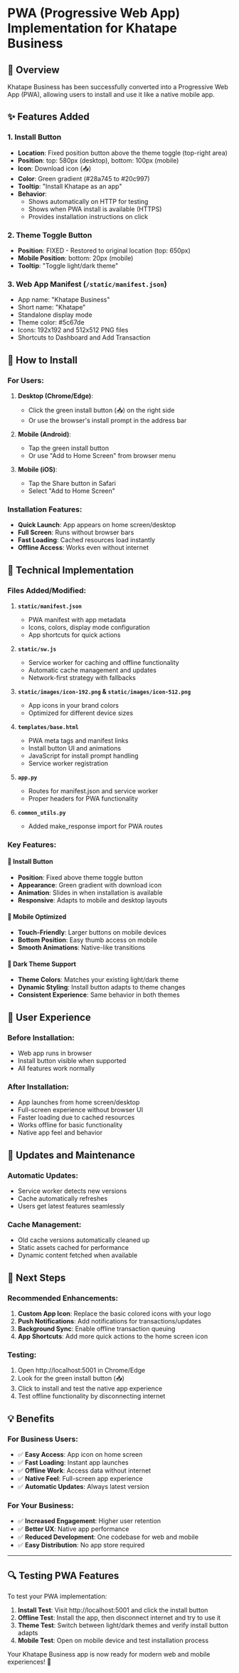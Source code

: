 # PWA (Progressive Web App) Implementation for Khatape Business

## 🎯 Overview
Khatape Business has been successfully converted into a Progressive Web App (PWA), allowing users to install and use it like a native mobile app.

## ✨ Features Added

### 1. **Install Button**
- **Location**: Fixed position button above the theme toggle (top-right area)
- **Position**: top: 580px (desktop), bottom: 100px (mobile)
- **Icon**: Download icon (📥)
- **Color**: Green gradient (#28a745 to #20c997)
- **Tooltip**: "Install Khatape as an app"
- **Behavior**: 
  - Shows automatically on HTTP for testing
  - Shows when PWA install is available (HTTPS)
  - Provides installation instructions on click

### 2. **Theme Toggle Button**
- **Position**: FIXED - Restored to original location (top: 650px)
- **Mobile Position**: bottom: 20px (mobile)
- **Tooltip**: "Toggle light/dark theme"

### 3. **Web App Manifest** (`/static/manifest.json`)
- App name: "Khatape Business"
- Short name: "Khatape"
- Standalone display mode
- Theme color: #5c67de
- Icons: 192x192 and 512x512 PNG files
- Shortcuts to Dashboard and Add Transaction

## 📱 How to Install

### For Users:
1. **Desktop (Chrome/Edge)**: 
   - Click the green install button (📥) on the right side
   - Or use the browser's install prompt in the address bar

2. **Mobile (Android)**: 
   - Tap the green install button 
   - Or use "Add to Home Screen" from browser menu

3. **Mobile (iOS)**: 
   - Tap the Share button in Safari
   - Select "Add to Home Screen"

### Installation Features:
- **Quick Launch**: App appears on home screen/desktop
- **Full Screen**: Runs without browser bars
- **Fast Loading**: Cached resources load instantly
- **Offline Access**: Works even without internet

## 🔧 Technical Implementation

### Files Added/Modified:

1. **`static/manifest.json`**
   - PWA manifest with app metadata
   - Icons, colors, display mode configuration
   - App shortcuts for quick actions

2. **`static/sw.js`** 
   - Service worker for caching and offline functionality
   - Automatic cache management and updates
   - Network-first strategy with fallbacks

3. **`static/images/icon-192.png` & `static/images/icon-512.png`**
   - App icons in your brand colors
   - Optimized for different device sizes

4. **`templates/base.html`**
   - PWA meta tags and manifest links
   - Install button UI and animations
   - JavaScript for install prompt handling
   - Service worker registration

5. **`app.py`**
   - Routes for manifest.json and service worker
   - Proper headers for PWA functionality

6. **`common_utils.py`**
   - Added make_response import for PWA routes

### Key Features:

#### 🎨 Install Button
- **Position**: Fixed above theme toggle button
- **Appearance**: Green gradient with download icon
- **Animation**: Slides in when installation is available
- **Responsive**: Adapts to mobile and desktop layouts

#### 📱 Mobile Optimized
- **Touch-Friendly**: Larger buttons on mobile devices
- **Bottom Position**: Easy thumb access on mobile
- **Smooth Animations**: Native-like transitions

#### 🌙 Dark Theme Support
- **Theme Colors**: Matches your existing light/dark theme
- **Dynamic Styling**: Install button adapts to theme changes
- **Consistent Experience**: Same behavior in both themes

## 🎯 User Experience

### Before Installation:
- Web app runs in browser
- Install button visible when supported
- All features work normally

### After Installation:
- App launches from home screen/desktop
- Full-screen experience without browser UI
- Faster loading due to cached resources
- Works offline for basic functionality
- Native app feel and behavior

## 🔄 Updates and Maintenance

### Automatic Updates:
- Service worker detects new versions
- Cache automatically refreshes
- Users get latest features seamlessly

### Cache Management:
- Old cache versions automatically cleaned up
- Static assets cached for performance
- Dynamic content fetched when available

## 🚀 Next Steps

### Recommended Enhancements:
1. **Custom App Icon**: Replace the basic colored icons with your logo
2. **Push Notifications**: Add notifications for transactions/updates
3. **Background Sync**: Enable offline transaction queuing
4. **App Shortcuts**: Add more quick actions to the home screen icon

### Testing:
1. Open http://localhost:5001 in Chrome/Edge
2. Look for the green install button (📥)
3. Click to install and test the native app experience
4. Test offline functionality by disconnecting internet

## 💡 Benefits

### For Business Users:
- ✅ **Easy Access**: App icon on home screen
- ✅ **Fast Loading**: Instant app launches
- ✅ **Offline Work**: Access data without internet
- ✅ **Native Feel**: Full-screen app experience
- ✅ **Automatic Updates**: Always latest version

### For Your Business:
- ✅ **Increased Engagement**: Higher user retention
- ✅ **Better UX**: Native app performance
- ✅ **Reduced Development**: One codebase for web and mobile
- ✅ **Easy Distribution**: No app store required

---

## 🔍 Testing PWA Features

To test your PWA implementation:

1. **Install Test**: Visit http://localhost:5001 and click the install button
2. **Offline Test**: Install the app, then disconnect internet and try to use it
3. **Theme Test**: Switch between light/dark themes and verify install button adapts
4. **Mobile Test**: Open on mobile device and test installation process

Your Khatape Business app is now ready for modern web and mobile experiences! 🎉
